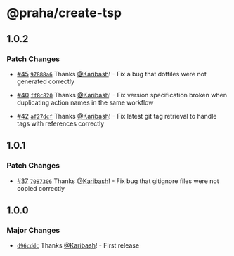 # @praha/create-tsp

## 1.0.2

### Patch Changes

- [#45](https://github.com/praha-inc/tsp/pull/45) [`97888a6`](https://github.com/praha-inc/tsp/commit/97888a6c4e30b9182c30965562ca7fbd6451e36f) Thanks [@Karibash](https://github.com/Karibash)! - Fix a bug that dotfiles were not generated correctly

- [#40](https://github.com/praha-inc/tsp/pull/40) [`ff8c820`](https://github.com/praha-inc/tsp/commit/ff8c820ca49ee0f4d185ab7f430f7384a53f47a1) Thanks [@Karibash](https://github.com/Karibash)! - Fix version specification broken when duplicating action names in the same workflow

- [#42](https://github.com/praha-inc/tsp/pull/42) [`af27dcf`](https://github.com/praha-inc/tsp/commit/af27dcfe39d9725dcd7258aa105a3a6435154396) Thanks [@Karibash](https://github.com/Karibash)! - Fix latest git tag retrieval to handle tags with references correctly

## 1.0.1

### Patch Changes

- [#37](https://github.com/praha-inc/tsp/pull/37) [`7087306`](https://github.com/praha-inc/tsp/commit/7087306f1e819bde441459823d36339801fbf9e8) Thanks [@Karibash](https://github.com/Karibash)! - Fix bug that gitignore files were not copied correctly

## 1.0.0

### Major Changes

- [`d96cddc`](https://github.com/praha-inc/tsp/commit/d96cddcbc256a8230683a37df76b647bd67d5906) Thanks [@Karibash](https://github.com/Karibash)! - First release
